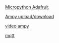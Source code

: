 [Micropython Adafruit](https://learn.adafruit.com/micropython-basics-esp8266-webrepl?view=all)

[Ampy upload/download](
https://learn.adafruit.com/micropython-basics-load-files-and-run-code/overview)

[video ampy](https://www.youtube.com/watch?v=hrjtAYMrxF4)

[mqtt](https://www.dobitaobyte.com.br/como-utilizar-mqtt-no-esp8266-com-micropython/)

